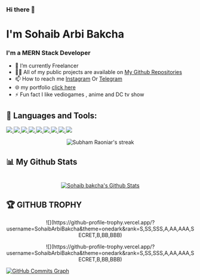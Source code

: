 ### Hi there 👋

<h1>
I'm Sohaib Arbi Bakcha
</h1>
<h3>I'm a MERN Stack Developer</h3>

- 🔭 I’m currently Freelancer 
- 👨‍💻 All of my public projects are available on [ My Github Repositories](https://github.com/SohaibArbiBakcha?tab=repositories)
- 📫 How to reach me [Instagram](https://www.instagram.com/sohaib.arbi/) Or [Telegram](https://t.me/SpyECho)
- 🌐 my portfolio [click here](https://sohaibbakcha.netlify.app/) 
- ⚡ Fun fact I like vediogames , anime and DC tv show

## 🧰 Languages and Tools:

<p align="left"> 
    <a href="https://developer.mozilla.org/en-US/docs/Web/JavaScript" target="_blank"> <img src="https://img.icons8.com/color/48/000000/javascript.png"/> </a> 
    <a href="https://reactjs.org/" target="_blank"> <img src="https://img.icons8.com/color/48/000000/react-native.png"/> </a>
    <a href="https://nodejs.org/en/" target="_blank"> <img src="https://img.icons8.com/color/48/000000/nodejs.png"/> </a>
    <a href="https://docs.mongodb.com/" target="_blank"> <img src="https://img.icons8.com/color/48/000000/mongodb.png"/> </a>
    <a href="https://www.gatsbyjs.com/" target="_blank"> <img src="https://img.icons8.com/color/48/000000/gatsbyjs.png"/> </a>
    <a href="https://getbootstrap.com" target="_blank"> <img src="https://img.icons8.com/color/48/000000/bootstrap.png"/> </a>
     <a href="https://www.w3.org/html/" target="_blank"> <img src="https://img.icons8.com/color/48/000000/html-5.png"/> </a> 
    <a href="https://www.w3schools.com/css/" target="_blank"> <img src="https://img.icons8.com/color/48/000000/css3.png"/> </a> 
    <a href="https://www.sass-lang.com" target="_blank"> <img src="https://img.icons8.com/color/48/000000/sass.png"/> </a> 
</p>


<p align="center">
    <a>
        <img title="🔥 Get streak stats for your profile at git.io/streak-stats" alt="Subham Raoniar's streak" src="https://github-readme-streak-stats.herokuapp.com/?user=SohaibArbiBakcha&theme=black-ice&hide_border=true&stroke=0000&background=060A0CD0"/>
    </a>
</p>

## 📊 My Github Stats
<p align="center">
  <br/>
    <a href="">
    <img alt="Sohaib bakcha's Github Stats" src="https://github-readme-stats.vercel.app/api?username=SohaibArbiBakcha&show_icons=true&count_private=true&theme=react&hide_border=true&bg_color=0D1117" />
    </a>
 </p>

## 🏆 **GITHUB TROPHY**
<p align="center">
![](https://github-profile-trophy.vercel.app/?username=SohaibArbiBakcha&theme=onedark&rank=S,SS,SSS,A,AA,AAA,SECRET,B,BB,BBB)

</p>

<p align="center">
![](https://github-profile-trophy.vercel.app/?username=SohaibArbiBakcha&theme=onedark&rank=S,SS,SSS,A,AA,AAA,SECRET,B,BB,BBB)

<a href="http://www.github.com/SohaibArbiBakcha"><img src="https://activity-graph.herokuapp.com/graph?username=SohaibArbiBakcha&bg_color=0D1117&color=ffffff&line=0891b2&point=ffffff&area_color=1c1917&area=true&hide_border=true&custom_title=GitHub%20Commits%20Graph" alt="GitHub Commits Graph" /></a>

</p>
